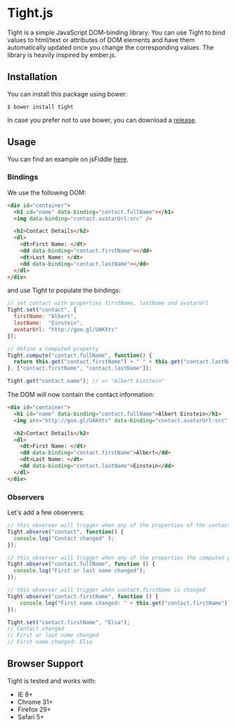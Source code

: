 # Tight.js

Tight is a simple JavaScript DOM-binding library. You can use Tight to
bind values to html/text or attributes of DOM elements and have them automatically updated once you change the corresponding values. The library is heavily inspired by ember.js.

## Installation

You can install this package using bower:

```shell
$ bower install tight
```

In case you prefer not to use bower, you can download a [release](http:///github.com/nelsond/tight.js/releases).

## Usage

You can find an example on jsFiddle [here](http://jsfiddle.net/hLukqncx/).

### Bindings

We use the following DOM:
```html
<div id="container">
  <h1 id="name" data-binding="contact.fullName"></h1>
  <img data-binding="contact.avatarUrl:src" />

  <h2>Contact Details</h2>
  <dl>
    <dt>First Name: </dt>
    <dd data-binding="contact.firstName"></dd>
    <dt>Last Name: </dt>
    <dd data-binding="contact.lastName"></dd>
  </dl>
</div>
```
and use Tight to populate the bindings:
```javascript
// set contact with properties firstName, lastName and avatarUrl
Tight.set("contact", {
  firstName: "Albert",
  lastName:  "Einstein",
  avatarUrl: "http://goo.gl/UAKXts"
});

// define a computed property
Tight.compute("contact.fullName", function() {
  return this.get("contact.firstName") + " " + this.get("contact.lastName");
}, ["contact.firstName", "contact.lastName"]);

Tight.get("contact.name"); // => "Albert Einstein"
```

The DOM will now contain the contact information:

```html
<div id="container">
  <h1 id="name" data-binding="contact.fullName">Albert Einstein</h1>
  <img src="http://goo.gl/UAKXts" data-binding="contact.avatarUrl:src" />

  <h2>Contact Details</h2>
  <dl>
    <dt>First Name: </dt>
    <dd data-binding="contact.firstName">Albert</dd>
    <dt>Last Name: </dt>
    <dd data-binding="contact.lastName">Einstein</dd>
  </dl>
</div>
```
### Observers
Let's add a few observers:
```javascript
// this observer will trigger when any of the properties of the contact object are changed
Tight.observe("contact", function() {
  console.log("Contact changed" );
});

// this observer will trigger when any of the properties the computed properties relies on is changed
Tight.observe("contact.fullName", function () {
  console.log("First or last name changed");
});

// this observer will trigger when contact.firstName is changed
Tight.observe("contact.firstName", function () {
	console.log("First name changed: " + this.get("contact.firstName"));
});

Tight.set("contact.firstName", "Elsa");
// Contact changed
// First or last name changed
// First name changed: Elsa
```

## Browser Support

Tight is tested and works with:

* IE 8+
* Chrome 31+
* Firefox 29+
* Safari 5+
